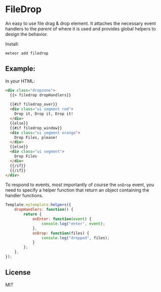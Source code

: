 # FileDrop

An easy to use file drag & drop element. It attaches the necessary
event handlers to the *parent* of where it is used and provides global
helpers to design the behavior.

Install:
```
meteor add filedrop
```

## Example:

In your HTML:

```html
<div class="dropzone">
  {{> filedrop dropHandlers}}
  
  {{#if filedrop_over}}
  <div class="ui segment red">
    Drop it, Drop it, Drop it!
  </div>
  {{else}}
  {{#if filedrop_window}}
  <div class="ui segment orange">
    Drop Files, please!
  </div>
  {{else}}
  <div class="ui segment">
    Drop Files      
  </div>
  {{/if}}
  {{/if}}
</div>
```

To respond to events, most importantly of course the `onDrop` event, you need to specify a helper function that return an object containing the handler functions.

```javascript
Template.mytemplate.helpers({
    dropHandlers: function() {
        return {
            onEnter: function(event) {
                console.log("enter", event);
            },
            onDrop: function(files) {
                console.log("dropped", files);
            }
        };
    },
});
```

## License

MIT
